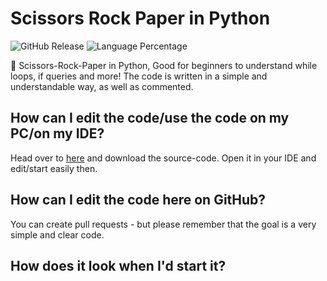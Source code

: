# Scissors Rock Paper in Python
![GitHub Release](https://img.shields.io/github/v/release/ARealWant/ScissorsRockPaper)
![Language Percentage](https://img.shields.io/github/languages/top/ARealWant/ScissorsRockPaper)

👶 Scissors-Rock-Paper in Python, Good for beginners to understand while loops, if queries and more! The code is written in a simple and understandable way, as well as commented.

## How can I edit the code/use the code on my PC/on my IDE?
Head over to [here](https://github.com/ARealWant/ScissorsRockPaper/releases) and download the source-code.
Open it in your IDE and edit/start easily then.

## How can I edit the code here on GitHub?
You can create pull requests - but please remember that the goal is a very simple and clear code.

## How does it look when I'd start it?
